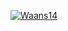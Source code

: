 [![Waans14](https://circleci.com/gh/Waans14/MyMarioWorld.svg?style=svg)](https://circleci.com/gh/Waans14/MyMarioWorld)
